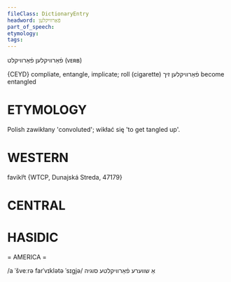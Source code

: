 ```yaml
---
fileClass: DictionaryEntry
headword: פֿאַרוויקלען
part_of_speech: 
etymology: 
tags: 
---
```

פֿאַרוויקלען
פֿאַרוויקלט
(ᴠᴇʀʙ)

{CEYD}
compliate, entangle, implicate; roll (cigarette)
פֿאַרוויקלען זיך
become entangled

ETYMOLOGY
===========
Polish zawikłany 'convoluted'; wikłać się 'to get tangled up'.

WESTERN
========

favɩ́klʲt  {WTCP, Dunajská Streda, 47179}

CENTRAL
========

HASIDIC
=======
= AMERICA = 

/a ˈšveːrə farˈvɪklətə ˈsɪgjə/ אַ שווערע פֿאַרוויקלטע סוגיה